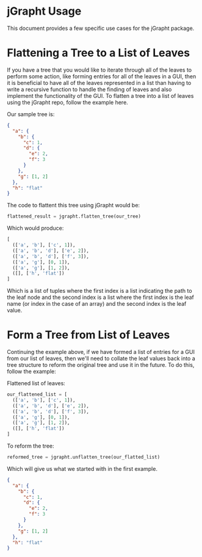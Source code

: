 # jGrapht Usage

This document provides a few specific use cases for the jGrapht package.

# Flattening a Tree to a List of Leaves

If you have a tree that you would like to iterate through all of the leaves to perform some action, like forming entries for all of the leaves in a GUI, then it is beneficial to have all of the leaves represented in a list than having to write a recursive function to handle the finding of leaves and also implement the functionality of the GUI. To flatten a tree into a list of leaves using the jGrapht repo, follow the example here.

Our sample tree is:

```json
{
  "a": {
    "b": {
      "c": 1,
      "d": {
        "e": 2,
        "f": 3
      }
    },
    "g": [1, 2]
  },
  "h": "flat"
}
```

The code to flattent this tree using jGrapht would be:

```python
flattened_result = jgrapht.flatten_tree(our_tree)
```

Which would produce:

```python
[
  (['a', 'b'], ['c', 1]),
  (['a', 'b', 'd'], ['e', 2]),
  (['a', 'b', 'd'], ['f', 3]),
  (['a', 'g'], [0, 1]),
  (['a', 'g'], [1, 2]),
  ([], ['h', 'flat'])
]
```

Which is a list of tuples where the first index is a list indicating the path to the leaf node and the second index is a list where the first index is the leaf name (or index in the case of an array) and the second index is the leaf value.

# Form a Tree from List of Leaves

Continuing the example above, if we have formed a list of entries for a GUI from our list of leaves, then we'll need to collate the leaf values back into a tree structure to reform the original tree and use it in the future. To do this, follow the example:

Flattened list of leaves:

```python
our_flattened_list = [
  (['a', 'b'], ['c', 1]),
  (['a', 'b', 'd'], ['e', 2]),
  (['a', 'b', 'd'], ['f', 3]),
  (['a', 'g'], [0, 1]),
  (['a', 'g'], [1, 2]),
  ([], ['h', 'flat'])
]
```

To reform the tree:

```python
reformed_tree = jgrapht.unflatten_tree(our_flatted_list)
```

Which will give us what we started with in the first example.

```json
{
  "a": {
    "b": {
      "c": 1,
      "d": {
        "e": 2,
        "f": 3
      }
    },
    "g": [1, 2]
  },
  "h": "flat"
}
```